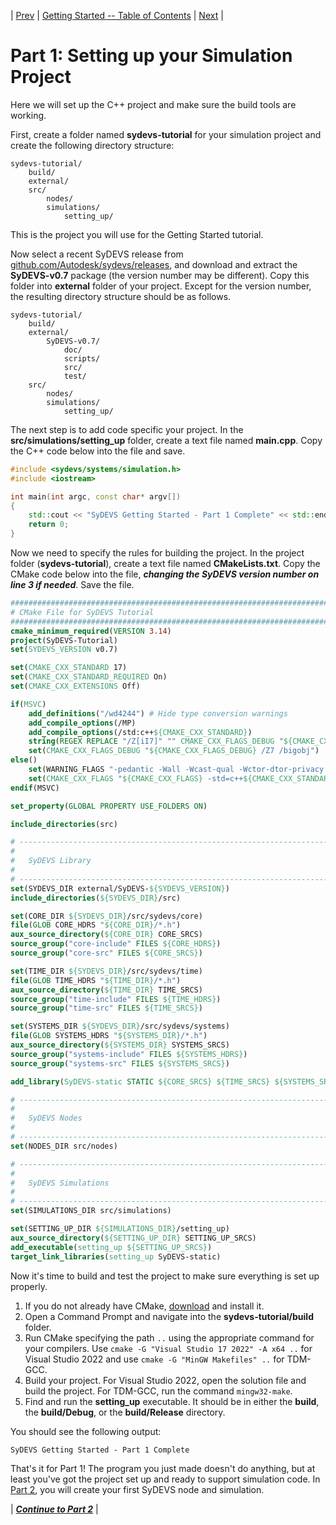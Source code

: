 | [Prev](index.html) | [Getting Started -- Table of Contents](index.html) | [Next](part02.html) |
# Part 1:  Setting up your Simulation Project

Here we will set up the C++ project and make sure the build tools are working.

First, create a folder named **sydevs-tutorial** for your simulation project and create the following directory structure:

```
sydevs-tutorial/
    build/
    external/
    src/
        nodes/
        simulations/
            setting_up/
```

This is the project you will use for the Getting Started tutorial.

Now select a recent SyDEVS release from [github.com/Autodesk/sydevs/releases](https://github.com/Autodesk/sydevs/releases), and download and extract the **SyDEVS-v0.7** package (the version number may be different). Copy this folder into **external** folder of your project. Except for the version number, the resulting directory structure should be as follows.
```
sydevs-tutorial/
    build/
    external/
        SyDEVS-v0.7/
            doc/
            scripts/
            src/
            test/
    src/
        nodes/
        simulations/
            setting_up/
```

The next step is to add code specific your project. In the **src/simulations/setting_up** folder, create a text file named **main.cpp**. Copy the C++ code below into the file and save.

```cpp
#include <sydevs/systems/simulation.h>
#include <iostream>

int main(int argc, const char* argv[])
{
    std::cout << "SyDEVS Getting Started - Part 1 Complete" << std::endl;
    return 0;
}
```

Now we need to specify the rules for building the project. In the project folder (**sydevs-tutorial**), create a text file named **CMakeLists.txt**. Copy the CMake code below into the file, ***changing the SyDEVS version number on line 3 if needed***. Save the file.

```cmake
################################################################################
# CMake File for SyDEVS Tutorial
################################################################################
cmake_minimum_required(VERSION 3.14)
project(SyDEVS-Tutorial)
set(SYDEVS_VERSION v0.7)

set(CMAKE_CXX_STANDARD 17)
set(CMAKE_CXX_STANDARD_REQUIRED On)
set(CMAKE_CXX_EXTENSIONS Off)

if(MSVC)
    add_definitions("/wd4244") # Hide type conversion warnings
    add_compile_options(/MP)
	add_compile_options(/std:c++${CMAKE_CXX_STANDARD})    
    string(REGEX REPLACE "/Z[iI7]" "" CMAKE_CXX_FLAGS_DEBUG "${CMAKE_CXX_FLAGS_DEBUG}")
    set(CMAKE_CXX_FLAGS_DEBUG "${CMAKE_CXX_FLAGS_DEBUG} /Z7 /bigobj")
else()
    set(WARNING_FLAGS "-pedantic -Wall -Wcast-qual -Wctor-dtor-privacy -Werror -Wextra -Wignored-qualifiers -Winline -Wlogical-op -Wmissing-include-dirs -Wno-ignored-attributes -Wno-missing-braces -Wno-sign-compare -Wno-unused-parameter -Wno-unused-variable -Wold-style-cast -Woverloaded-virtual -Wredundant-decls -Wshadow -Wstrict-null-sentinel")
    set(CMAKE_CXX_FLAGS "${CMAKE_CXX_FLAGS} -std=c++${CMAKE_CXX_STANDARD} ${WARNING_FLAGS}")
endif(MSVC)

set_property(GLOBAL PROPERTY USE_FOLDERS ON)

include_directories(src)

# ------------------------------------------------------------------------------
#
#   SyDEVS Library
#
# ------------------------------------------------------------------------------
set(SYDEVS_DIR external/SyDEVS-${SYDEVS_VERSION})
include_directories(${SYDEVS_DIR}/src)

set(CORE_DIR ${SYDEVS_DIR}/src/sydevs/core)
file(GLOB CORE_HDRS "${CORE_DIR}/*.h")
aux_source_directory(${CORE_DIR} CORE_SRCS)
source_group("core-include" FILES ${CORE_HDRS})
source_group("core-src" FILES ${CORE_SRCS})

set(TIME_DIR ${SYDEVS_DIR}/src/sydevs/time)
file(GLOB TIME_HDRS "${TIME_DIR}/*.h")
aux_source_directory(${TIME_DIR} TIME_SRCS)
source_group("time-include" FILES ${TIME_HDRS})
source_group("time-src" FILES ${TIME_SRCS})

set(SYSTEMS_DIR ${SYDEVS_DIR}/src/sydevs/systems)
file(GLOB SYSTEMS_HDRS "${SYSTEMS_DIR}/*.h")
aux_source_directory(${SYSTEMS_DIR} SYSTEMS_SRCS)
source_group("systems-include" FILES ${SYSTEMS_HDRS})
source_group("systems-src" FILES ${SYSTEMS_SRCS})

add_library(SyDEVS-static STATIC ${CORE_SRCS} ${TIME_SRCS} ${SYSTEMS_SRCS} ${CORE_HDRS} ${TIME_HDRS} ${SYSTEMS_HDRS})

# ------------------------------------------------------------------------------
#
#   SyDEVS Nodes
#
# ------------------------------------------------------------------------------
set(NODES_DIR src/nodes)

# ------------------------------------------------------------------------------
#
#   SyDEVS Simulations
#
# ------------------------------------------------------------------------------
set(SIMULATIONS_DIR src/simulations)

set(SETTING_UP_DIR ${SIMULATIONS_DIR}/setting_up)
aux_source_directory(${SETTING_UP_DIR} SETTING_UP_SRCS)
add_executable(setting_up ${SETTING_UP_SRCS})
target_link_libraries(setting_up SyDEVS-static)
```

Now it's time to build and test the project to make sure everything is set up properly.

1. If you do not already have CMake, [download](http://www.cmake.org/) and install it.
1. Open a Command Prompt and navigate into the **sydevs-tutorial/build** folder.
1. Run CMake specifying the path `..` using the appropriate command for your compilers. Use `cmake -G "Visual Studio 17 2022" -A x64 ..` for Visual Studio 2022 and use `cmake -G "MinGW Makefiles" ..` for TDM-GCC.
1. Build your project. For Visual Studio 2022, open the solution file and build the project. For TDM-GCC, run the command `mingw32-make`.
1. Find and run the **setting_up** executable. It should be in either the **build**, the **build/Debug**, or the **build/Release** directory.

You should see the following output:

```
SyDEVS Getting Started - Part 1 Complete
```

That's it for Part 1! The program you just made doesn't do anything, but at least you've got the project set up and ready to support simulation code. In [Part 2](part02.html), you will create your first SyDEVS node and simulation.

| [***Continue to Part 2***](part02.html) |
